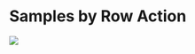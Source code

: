 # Samples by Row Action

<img src="https://telemetry.sharepointpnp.com/sp-dev-list-formatting/docs/groupings/action" />